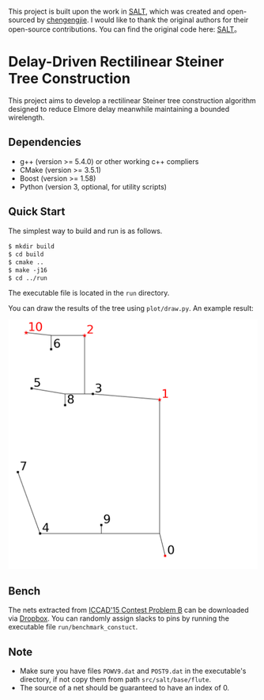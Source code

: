 
This project is built upon the work in [SALT](https://github.com/chengengjie/salt), which was created and open-sourced by [chengengjie](https://github.com/chengengjie).
I would like to thank the original authors for their open-source contributions. You can find the original code here: [SALT](https://github.com/chengengjie/salt)。

# Delay-Driven Rectilinear Steiner Tree Construction

This project aims to develop a rectilinear Steiner tree construction algorithm designed to reduce Elmore delay meanwhile maintaining a bounded wirelength.

## Dependencies

* g++ (version >= 5.4.0) or other working c++ compliers
* CMake (version >= 3.5.1)
* Boost (version >= 1.58)
* Python (version 3, optional, for utility scripts)

## Quick Start

The simplest way to build and run is as follows.
~~~
$ mkdir build
$ cd build
$ cmake ..
$ make -j16
$ cd ../run
~~~

The executable file is located in the `run` directory. 

You can draw the results of the tree using `plot/draw.py`. An example result:

![salt](/toys/DelayTree_toy1.tree.png)

## Bench
The nets extracted from [ICCAD'15 Contest Problem B](https://doi.org/10.1109/ICCAD.2015.7372672) can be downloaded via [Dropbox](https://www.dropbox.com/sh/gcq1dh84ko9rjpz/AAAVT0pLZG_FMiOi0ORiKddva?dl=0). 
You can randomly assign slacks to pins by running the executable file `run/benchmark_constuct`.


## Note

* Make sure you have files `POWV9.dat` and `POST9.dat` in the executable's directory, if not copy them from path `src/salt/base/flute`.
* The source of a net should be guaranteed to have an index of 0. 